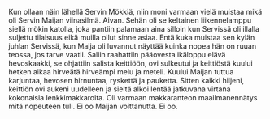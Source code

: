 
Kun ollaan näin lähellä Servin Mökkiä, niin moni varmaan vielä muistaa mikä oli Servin Maijan viinasilmä. Aivan. Sehän oli 
se keltainen liikennelamppu siellä mökin katolla, joka pantiin palamaan aina silloin kun Servissä oli illalla suljettu tilaisuus 
eikä muilla ollut sinne asiaa. Entä kuka muistaa sen kylän juhlan Servissä, kun Maija oli luvannut näyttää kuinka nopea hän 
on ruuan teossa, jos tarve vaatii. Saliin raahattiin pääovesta ikäloppu elävä hevoskaakki, se ohjattiin salista keittiöön, ovi 
sulkeutui ja keittiöstä kuului hetken aikaa hirveätä hirveämpi melu ja meteli. Kuului Maijan tuttua karjuntaa, hevosen 
hirnuntaa, ryskettä ja pauketta. Sitten kaikki hiljeni, keittiön ovi aukeni uudelleen ja sieltä alkoi lentää jatkuvana virtana 
kokonaisia lenkkimakkaroita. Oli varmaan makkaranteon maailmanennätys mitä nopeuteen tuli. Ei oo Maijan voittanutta. Ei 
oo.
